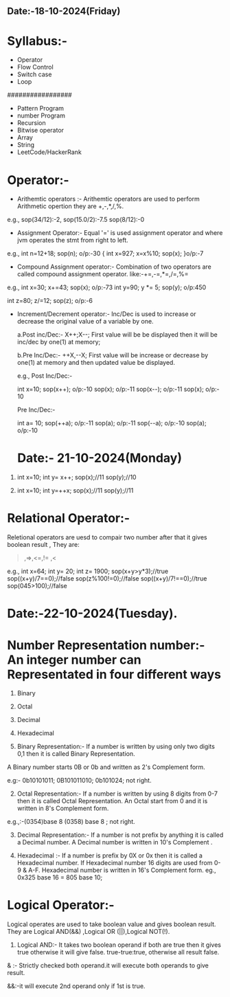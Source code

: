 ## Date:-18-10-2024(Friday)

# Syllabus:-

- Operator
- Flow Control
- Switch case
- Loop

#################

- Pattern Program
- number Program
- Recursion
- Bitwise operator
- Array
- String
- LeetCode/HackerRank

# Operator:-

- Arithemtic operators :- Arithemtic operators are used to perform Arithmetic opertion they are +,-,\*,/,%.

e.g., sop(34/12):-2,
sop(15.0/2):-7.5
sop(8/12):-0

- Assignment Operator:-
  Equal '=' is used assignment operator and where jvm operates the stmt from right to left.

e.g., int n=12+18;
sop(n); o/p:-30
{ int x=927;
x=x%10;
sop(x); }o/p:-7

- Compound Assignment operator:-
  Combination of two operators are called compound assignment operator.
  like:-+=,-=,\*=,/=,%=

e.g., int x=30;
x+=43;
sop(x); o/p:-73
int y=90;
y \*= 5;
sop(y); o/p:450

int z=80;
z/=12;
sop(z); o/p:-6

- Increment/Decrement operator:-
  Inc/Dec is used to increase or decrease the original value of a variable by one.

  a.Post inc/Dec:-
  X++;X--;
  First value will be be displayed then it will be inc/dec by one(1) at memory;

  b.Pre Inc/Dec:-
  ++X,--X;
  First value will be increase or decrease by one(1) at memory and then updated value be displayed.

  e.g., Post Inc/Dec:-

  int x=10;
  sop(x++); o/p:-10
  sop(x); o/p:-11
  sop(x--); o/p:-11
  sop(x); o/p:- 10

  Pre Inc/Dec:-

  int a= 10;
  sop(++a); o/p:-11
  sop(a); o/p:-11
  sop(--a); o/p:-10
  sop(a); o/p:-10

  # Date:- 21-10-2024(Monday)

1. int x=10;
   int y= x++;
   sop(x);//11
   sop(y);//10

2. int x=10;
   int y=++x;
   sop(x);//11
   sop(y);//11

# Relational Operator:-

Reletional operators are uesd to compair two number after that it gives boolean result ,
They are:

> ,=>,<=,!=
> ,<

e.g., int x=64;
int y= 20;
int z= 1900;
sop(x+y>y\*3);//true
sop((x+y)/7==0);//false
sop(z%100!=0);//false
sop((x+y)/7!==0);//true
sop(045>100);//false

# Date:-22-10-2024(Tuesday).

# Number Representation number:- An integer number can Representated in four different ways

1. Binary
2. Octal
3. Decimal
4. Hexadecimal




1. Binary Representation:- If a number is written by using only two digits 0,1 then it is called Binary Representation.

A Binary number starts 0B or 0b and written as 2's Complement form.

e.g:- 0b10101011;
0B101011010;
0b101024; not right.




2. Octal Representation:- If a number is written by using 8 digits from 0-7 then it is called Octal Representation.
An Octal start from 0 and it is written in 8's Complement form.

e.g.,:-(0354)base 8
      (0358) base 8 ; not right.

3. Decimal Representation:- If a number is not prefix by anything  it is called  a Decimal number.
A Decimal number is written in 10's Complement .

4. Hexadecimal :- If a number is prefix by 0X or 0x then it is called a Hexadecimal number.
If  Hexadecimal number 16 digits are used from 0-9 & A-F.
Hexadecimal number is written in 16's Complement form.
eg., 0x325 base 16 = 805 base 10;


# Logical Operator:- 
Logical operates are used to take boolean value and gives boolean result.
They are Logical AND(&&) ,Logical OR (||),Logical NOT(!).

1. Logical AND:- It takes two boolean operand  if both are true then it gives true otherwise it will give false.
true-true:true, otherwise all result false.

& :- Strictly checked both operand.it will execute both operands to give result.

&&:-it will execute 2nd operand only if 1st is true.